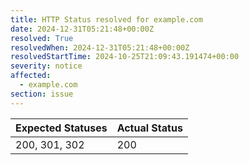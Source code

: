 ```yaml
---
title: HTTP Status resolved for example.com
date: 2024-12-31T05:21:48+00:00Z
resolved: True
resolvedWhen: 2024-12-31T05:21:48+00:00Z
resolvedStartTime: 2024-10-25T21:09:43.191474+00:00
severity: notice
affected:
  - example.com
section: issue
---
```


| Expected Statuses | Actual Status  |
|-------------------|----------------|
| 200, 301, 302 | 200 |

